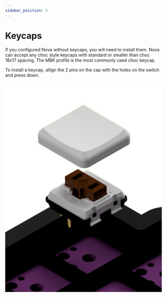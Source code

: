 ```yaml
---
sidebar_position: 3
---
```


# Keycaps
If you configured Nova without keycaps, you will need to install them. Nova can accept any choc style keycaps with standard or smaller than choc 18x17 spacing. The MBK profile is the most commonly used choc keycap. 

To install a keycap, allign the 2 pins on the cap with the holes on the switch and press down.

<img src="/img/nova_keycap_switch_visual.png" alt="Picture of Inserting Switches" class="img-max-height" />
